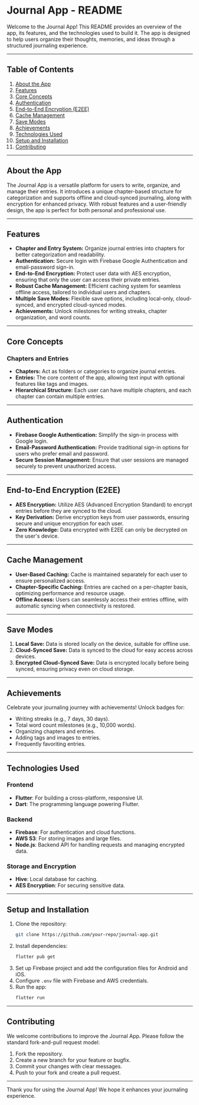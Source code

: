 # Journal App - README

Welcome to the Journal App! This README provides an overview of the app, its features, and the technologies used to build it. The app is designed to help users organize their thoughts, memories, and ideas through a structured journaling experience.

---

## Table of Contents
1. [About the App](#about-the-app)
2. [Features](#features)
3. [Core Concepts](#core-concepts)
4. [Authentication](#authentication)
5. [End-to-End Encryption (E2EE)](#end-to-end-encryption-e2ee)
6. [Cache Management](#cache-management)
7. [Save Modes](#save-modes)
8. [Achievements](#achievements)
9. [Technologies Used](#technologies-used)
10. [Setup and Installation](#setup-and-installation)
11. [Contributing](#contributing)

---

## About the App
The Journal App is a versatile platform for users to write, organize, and manage their entries. It introduces a unique chapter-based structure for categorization and supports offline and cloud-synced journaling, along with encryption for enhanced privacy. With robust features and a user-friendly design, the app is perfect for both personal and professional use.

---

## Features
- **Chapter and Entry System:** Organize journal entries into chapters for better categorization and readability.
- **Authentication:** Secure login with Firebase Google Authentication and email-password sign-in.
- **End-to-End Encryption:** Protect user data with AES encryption, ensuring that only the user can access their private entries.
- **Robust Cache Management:** Efficient caching system for seamless offline access, tailored to individual users and chapters.
- **Multiple Save Modes:** Flexible save options, including local-only, cloud-synced, and encrypted cloud-synced modes.
- **Achievements:** Unlock milestones for writing streaks, chapter organization, and word counts.

---

## Core Concepts
### Chapters and Entries
- **Chapters:** Act as folders or categories to organize journal entries.
- **Entries:** The core content of the app, allowing text input with optional features like tags and images.
- **Hierarchical Structure:** Each user can have multiple chapters, and each chapter can contain multiple entries.

---

## Authentication
- **Firebase Google Authentication:** Simplify the sign-in process with Google login.
- **Email-Password Authentication:** Provide traditional sign-in options for users who prefer email and password.
- **Secure Session Management:** Ensure that user sessions are managed securely to prevent unauthorized access.

---

## End-to-End Encryption (E2EE)
- **AES Encryption:** Utilize AES (Advanced Encryption Standard) to encrypt entries before they are synced to the cloud.
- **Key Derivation:** Derive encryption keys from user passwords, ensuring secure and unique encryption for each user.
- **Zero Knowledge:** Data encrypted with E2EE can only be decrypted on the user's device.

---

## Cache Management
- **User-Based Caching:** Cache is maintained separately for each user to ensure personalized access.
- **Chapter-Specific Caching:** Entries are cached on a per-chapter basis, optimizing performance and resource usage.
- **Offline Access:** Users can seamlessly access their entries offline, with automatic syncing when connectivity is restored.

---

## Save Modes
1. **Local Save:** Data is stored locally on the device, suitable for offline use.
2. **Cloud-Synced Save:** Data is synced to the cloud for easy access across devices.
3. **Encrypted Cloud-Synced Save:** Data is encrypted locally before being synced, ensuring privacy even on cloud storage.

---

## Achievements
Celebrate your journaling journey with achievements! Unlock badges for:
- Writing streaks (e.g., 7 days, 30 days).
- Total word count milestones (e.g., 10,000 words).
- Organizing chapters and entries.
- Adding tags and images to entries.
- Frequently favoriting entries.

---

## Technologies Used
### Frontend
- **Flutter**: For building a cross-platform, responsive UI.
- **Dart**: The programming language powering Flutter.

### Backend
- **Firebase**: For authentication and cloud functions.
- **AWS S3**: For storing images and large files.
- **Node.js**: Backend API for handling requests and managing encrypted data.

### Storage and Encryption
- **Hive**: Local database for caching.
- **AES Encryption**: For securing sensitive data.

---

## Setup and Installation
1. Clone the repository:
   ```bash
   git clone https://github.com/your-repo/journal-app.git
   ```
2. Install dependencies:
   ```bash
   flutter pub get
   ```
3. Set up Firebase project and add the configuration files for Android and iOS.
4. Configure `.env` file with Firebase and AWS credentials.
5. Run the app:
   ```bash
   flutter run
   ```

---

## Contributing
We welcome contributions to improve the Journal App. Please follow the standard fork-and-pull request model:
1. Fork the repository.
2. Create a new branch for your feature or bugfix.
3. Commit your changes with clear messages.
4. Push to your fork and create a pull request.

---

Thank you for using the Journal App! We hope it enhances your journaling experience.

